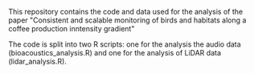 This repository contains the code and data used for the analysis of the paper "Consistent and scalable monitoring of birds and habitats along a coffee production inntensity gradient"

The code is split into two R scripts: one for the analysis the audio data (bioacoustics_analysis.R) and one for the analysis of LiDAR data (lidar_analysis.R).
